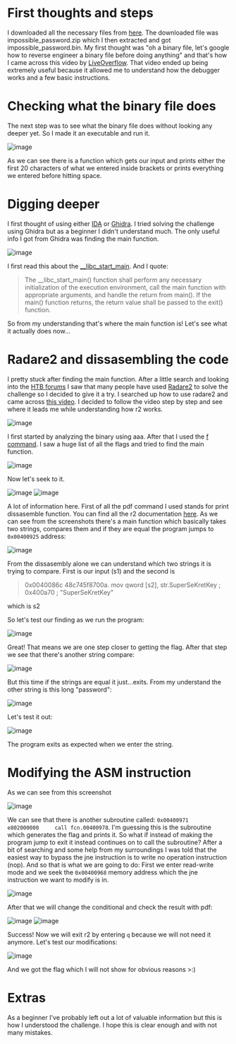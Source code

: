 # First thoughts and steps 
I downloaded all the necessary files from [here](https://app.hackthebox.com/challenges). The downloaded file was impossible_password.zip which I then extracted and got impossible_password.bin.
My first thought was "oh a binary file, let's google how to reverse engineer a binary file before doing anything" and that's how I came across this video by [LiveOverflow](https://www.youtube.com/watch?v=VroEiMOJPm8).
That video ended up being extremely useful because it allowed me to understand how the debugger works and a few basic instructions. 

# Checking what the binary file does 
The next step was to see what the binary file does without looking any deeper yet. So I made it an executable and run it. 

![image](https://user-images.githubusercontent.com/68371827/163551712-b76a579d-9cf6-46ea-8ac8-1aa32b132a03.png)

As we can see there is a function which gets our input and prints either the first 20 characters of what we entered inside brackets or prints everything we entered before hitting space. 

# Digging deeper 
I first thought of using either [IDA](https://hex-rays.com/ida-free/) or [Ghidra](https://ghidra-sre.org/). I tried solving the challenge using Ghidra but as a beginner I didn't understand much.
The only useful info I got from Ghidra was finding the main function. 

![image](https://user-images.githubusercontent.com/68371827/163552532-48542ef8-095d-475a-8096-2c4f7206b204.png)

I first read this about the [__libc_start_main](https://refspecs.linuxbase.org/LSB_3.1.1/LSB-Core-generic/LSB-Core-generic/baselib---libc-start-main-.html). And I quote:
> The __libc_start_main() function shall perform any necessary initialization of the execution environment, call the main function with appropriate arguments, and handle the return from main(). If the main() function returns, the return value shall be passed to the exit() function. 

So from my understanding that's where the main function is! Let's see what it actually does now...

# Radare2 and dissasembling the code
I pretty stuck after finding the main function. After a little search and looking into the [HTB forums](https://forum.hackthebox.com/t/impossible-password/173) I saw that many people have used [Radare2](https://rada.re/n/radare2.html) to solve
the challenge so I decided to give it a try. I searched up how to use radare2 and came across [this video](https://www.youtube.com/watch?v=oyIoL32Bby0). I decided to follow the video step by step and see where it leads me while understanding how 
r2 works. 

![image](https://user-images.githubusercontent.com/68371827/163554443-3f23898b-bcea-4447-92f2-429842a97dc9.png)

I first started by analyzing the binary using aaa. After that I used the [f command](https://book.rada.re/refcard/intro.html?highlight=f#flags). I saw a huge list of all the flags and tried to find the main function. 

![image](https://user-images.githubusercontent.com/68371827/163554900-f4476063-3e48-490b-94e6-c060ff95f8a2.png)

Now let's seek to it. 

![image](https://user-images.githubusercontent.com/68371827/163555203-dc496398-114a-4076-a4ae-9aec9ae7ef59.png)
![image](https://user-images.githubusercontent.com/68371827/163555267-ec8c0703-c44d-4b6b-8606-bc266f748452.png)

A lot of information here. First of all the pdf command I used stands for print dissasemble function. You can find all the r2 documentation [here](https://book.rada.re/index.html). 
As we can see from the screenshots there's a main function which basically takes two strings, compares them and if they are equal the program jumps to ```0x00400925``` address:

![image](https://user-images.githubusercontent.com/68371827/163555993-f6264a3b-e0cd-4fa2-985b-56a5772f4527.png)

From the dissasembly alone we can understand which two strings it is trying to compare. First is our input (s1) and the second is
> 0x0040086c      48c745f8700a.  mov qword [s2], str.SuperSeKretKey ; 0x400a70 ; "SuperSeKretKey"

which is s2 

So let's test our finding as we run the program:

![image](https://user-images.githubusercontent.com/68371827/163556237-bedf5a17-1f3f-471b-83ba-73ce28191ff9.png)

Great! That means we are one step closer to getting the flag. After that step we see that there's another string compare:

![image](https://user-images.githubusercontent.com/68371827/163556463-4ec7c415-3b65-4fdc-8f8e-f74dcfd336f1.png)

But this time if the strings are equal it just...exits. From my understand the other string is this long "password":

![image](https://user-images.githubusercontent.com/68371827/163556700-e42ea644-8bee-45a1-8662-906afe754c06.png)

Let's test it out: 

![image](https://user-images.githubusercontent.com/68371827/163556852-79f937b8-7416-467d-a156-a5585696b715.png)

The program exits as expected when we enter the string. 


# Modifying the ASM instruction 
As we can see from this screenshot 

![image](https://user-images.githubusercontent.com/68371827/163556463-4ec7c415-3b65-4fdc-8f8e-f74dcfd336f1.png)

We can see that there is another subroutine called: ```0x00400971      e802000000     call fcn.00400978```. I'm guessing this is the subroutine which generates the flag and prints it. So what if instead of making the program jump to exit it instead continues on to call the subroutine? After a bit of searching and some help from my
surroundings I was told that the easiest way to bypass the jne instruction is to write no operation instruction (nop). And so that is what we are going to do:
First we enter read-write mode and we seek the ```0x00400968``` memory address which the jne instruction we want to modify is in. 

![image](https://user-images.githubusercontent.com/68371827/163558992-dab8bc98-e3d4-442e-8251-fc2b7e0d9809.png)

After that we will change the conditional and check the result with pdf: 

![image](https://user-images.githubusercontent.com/68371827/163559644-3b400073-4714-4932-af52-35edfbc4bcf9.png)
![image](https://user-images.githubusercontent.com/68371827/163559900-2ce22388-5874-429f-9d77-0da147c32135.png)

Success! Now we will exit r2 by entering ```q``` because we will not need it anymore. Let's test our modifications: 

![image](https://user-images.githubusercontent.com/68371827/163560175-da8b3ad4-ed5c-41ae-9093-e2ef29ec207d.png)

And we got the flag which I will not show for obvious reasons >:)

# Extras
As a beginner I've probably left out a lot of valuable information but this is how I understood the challenge. I hope this is clear enough and with not many mistakes. 




